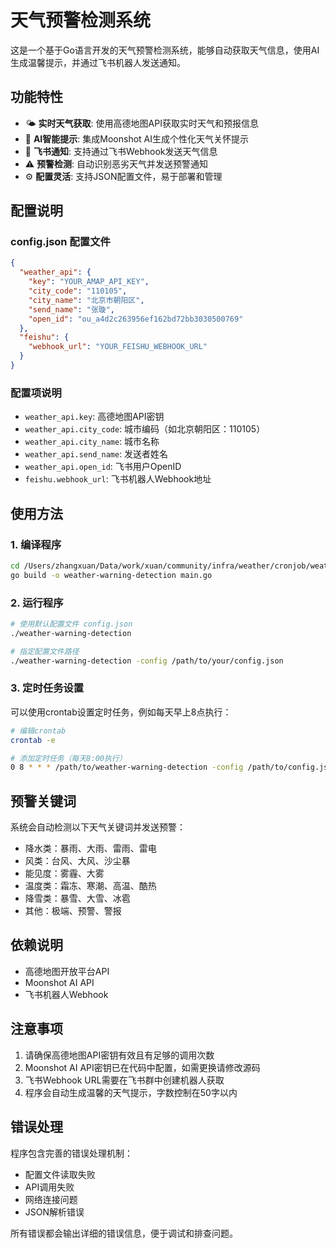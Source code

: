 # 天气预警检测系统

这是一个基于Go语言开发的天气预警检测系统，能够自动获取天气信息，使用AI生成温馨提示，并通过飞书机器人发送通知。

## 功能特性

- 🌤️ **实时天气获取**: 使用高德地图API获取实时天气和预报信息
- 🤖 **AI智能提示**: 集成Moonshot AI生成个性化天气关怀提示
- 📱 **飞书通知**: 支持通过飞书Webhook发送天气信息
- ⚠️ **预警检测**: 自动识别恶劣天气并发送预警通知
- ⚙️ **配置灵活**: 支持JSON配置文件，易于部署和管理

## 配置说明

### config.json 配置文件

```json
{
  "weather_api": {
    "key": "YOUR_AMAP_API_KEY",
    "city_code": "110105",
    "city_name": "北京市朝阳区",
    "send_name": "张璇",
    "open_id": "ou_a4d2c263956ef162bd72bb3030500769"
  },
  "feishu": {
    "webhook_url": "YOUR_FEISHU_WEBHOOK_URL"
  }
}
```

### 配置项说明

- `weather_api.key`: 高德地图API密钥
- `weather_api.city_code`: 城市编码（如北京朝阳区：110105）
- `weather_api.city_name`: 城市名称
- `weather_api.send_name`: 发送者姓名
- `weather_api.open_id`: 飞书用户OpenID
- `feishu.webhook_url`: 飞书机器人Webhook地址

## 使用方法

### 1. 编译程序

```bash
cd /Users/zhangxuan/Data/work/xuan/community/infra/weather/cronjob/weather-warning-detection
go build -o weather-warning-detection main.go
```

### 2. 运行程序

```bash
# 使用默认配置文件 config.json
./weather-warning-detection

# 指定配置文件路径
./weather-warning-detection -config /path/to/your/config.json
```

### 3. 定时任务设置

可以使用crontab设置定时任务，例如每天早上8点执行：

```bash
# 编辑crontab
crontab -e

# 添加定时任务（每天8:00执行）
0 8 * * * /path/to/weather-warning-detection -config /path/to/config.json
```

## 预警关键词

系统会自动检测以下天气关键词并发送预警：

- 降水类：暴雨、大雨、雷雨、雷电
- 风类：台风、大风、沙尘暴
- 能见度：雾霾、大雾
- 温度类：霜冻、寒潮、高温、酷热
- 降雪类：暴雪、大雪、冰雹
- 其他：极端、预警、警报

## 依赖说明

- 高德地图开放平台API
- Moonshot AI API
- 飞书机器人Webhook

## 注意事项

1. 请确保高德地图API密钥有效且有足够的调用次数
2. Moonshot AI API密钥已在代码中配置，如需更换请修改源码
3. 飞书Webhook URL需要在飞书群中创建机器人获取
4. 程序会自动生成温馨的天气提示，字数控制在50字以内

## 错误处理

程序包含完善的错误处理机制：
- 配置文件读取失败
- API调用失败
- 网络连接问题
- JSON解析错误

所有错误都会输出详细的错误信息，便于调试和排查问题。